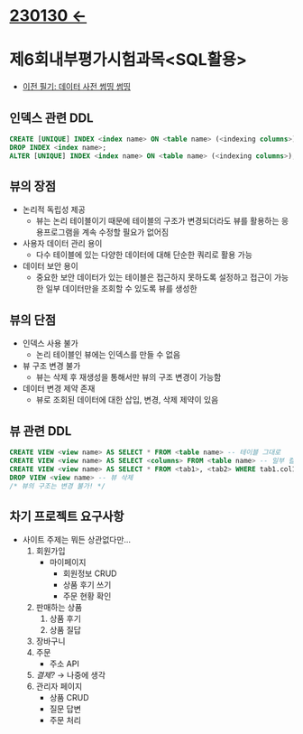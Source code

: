 ﻿# [230130 ←](/230130-_MVC/230130/)

# 제6회내부평가시험과목<SQL활용>

- [이전 필기: 데이터 사전 썸띵 썸띵](/221205-230127_JSP/230113/)

## 인덱스 관련 DDL

```sql
CREATE [UNIQUE] INDEX <index name> ON <table name> (<indexing columns>);
DROP INDEX <index name>;
ALTER [UNIQUE] INDEX <index name> ON <table name> (<indexing columns>);
```

## 뷰의 장점

- 논리적 독립성 제공
    - 뷰는 논리 테이블이기 때문에 테이블의 구조가 변경되더라도 뷰를 활용하는 응용프로그램을 계속 수정할 필요가 없어짐
- 사용자 데이터 관리 용이
    - 다수 테이블에 있는 다양한 데이터에 대해 단순한 쿼리로 활용 가능
- 데이터 보안 용이
    - 중요한 보안 데이터가 있는 테이블은 접근하지 못하도록 설정하고 접근이 가능한 일부 데이터만을 조회할 수 있도록 뷰를 생성한

## 뷰의 단점

- 인덱스 사용 불가
    - 논리 테이블인 뷰에는 인덱스를 만들 수 없음
- 뷰 구조 변경 불가
    - 뷰는 삭제 후 재생성을 통해서만 뷰의 구조 변경이 가능함
- 데이터 변경 제약 존재
    - 뷰로 조회된 데이터에 대한 삽입, 변경, 삭제 제약이 있음

## 뷰 관련 DDL

```sql
CREATE VIEW <view name> AS SELECT * FROM <table name> -- 테이블 그대로
CREATE VIEW <view name> AS SELECT <columns> FROM <table name> -- 일부 컬럼만
CREATE VIEW <view name> AS SELECT * FROM <tab1>, <tab2> WHERE tab1.col1 = tab2.col2; -- 조인 결과(아마도 ANSI 조인 가능)
DROP VIEW <view name> -- 뷰 삭제
/* 뷰의 구조는 변경 불가! */
```

## 차기 프로젝트 요구사항

- 사이트 주제는 뭐든 상관없다만...
    1. 회원가입
        - 마이페이지
            - 회원정보 CRUD
            - 상품 후기 쓰기
            - 주문 현황 확인
    1. 판매하는 상품
        1. 상품 후기
        1. 상품 질답
    1. 장바구니
    1. 주문
        - 주소 API
    1. _결제?_ → 나중에 생각
    1. 관리자 페이지
        - 상품 CRUD
        - 질문 답변
        - 주문 처리